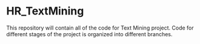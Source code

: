 # HR_TextMining


This repository will contain all of the code for Text Mining project. Code for different stages of the project is organized into different branches.
